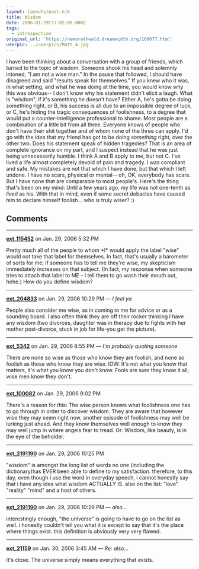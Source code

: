 ```yaml
---
layout: layouts/post.njk
title: Wisdom
date: 2006-01-29T17:02:00.000Z
tags:
  - introspection
original_url: 'https://nemorathwald.dreamwidth.org/109077.html'
userpic: ../userpics/Matt_4.jpg
---
```

I have been thinking about a conversation with a group of friends, which turned to the topic of wisdom. Someone shook his head and solemnly intoned, "I am not a wise man." In the pause that followed, I should have disagreed and said "results speak for themselves." If you knew who it was, in what setting, and what he was doing at the time, you would know why this was obvious-- I don't know why his statement didn't elicit a laugh. What is "wisdom", if it's something he doesn't have? Either A, he's gotta be doing something right, or B, his success is all due to an impossible degree of luck, or C, he's hiding the tragic consequences of foolishness, to a degree that would put a counter-intelligence professional to shame. Most people are a combination of a little bit from all three. Everyone knows of people who don't have their shit together and of whom none of the three can apply. I'd go with the idea that my friend has got to be doing _something_ right, over the other two. Does his statement speak of hidden tragedies? That is an area of complete ignorance on my part, and I suspect instead that he was just being unnecessarily humble. I think A and B apply to me, but not C. I've lived a life almost completely devoid of pain and tragedy. I was compliant and safe. My mistakes are not that which I have done, but that which I left undone. I have no scars, physical or mental-- oh, OK, everybody has scars. But I have none that are comparable to most people's. Here's the thing that's been on my mind: Until a few years ago, my life was not one-tenth as _lived_ as his. With that in mind, even if some secret debacles have caused him to declare himself foolish... who is truly wiser? :)

## Comments

---

**[ext_115452](https://www.dreamwidth.org/users/ext_115452)** on Jan. 29, 2006 5:32 PM

Pretty much all of the people to whom \*I\* would apply the label "wise" would not take that label for themselves. In fact, that's usually a barometer of sorts for me; if someone has to tell me they're wise, my skepticism immediately increases on that subject. (In fact, my response when someone tries to attach that label to ME - I tell them to go wash their mouth out, hehe.) How do you define wisdom?

---

**[ext_204833](https://www.dreamwidth.org/users/ext_204833)** on Jan. 29, 2006 10:29 PM — *I feel ya*

People also consider me wise, as in coming to me for advice or as a sounding board. I also often think they are off their rocker thinking I have any wisdom (two divorces, daughter was in therapy due to fights with her mother post-divorce, stuck in job for life-you get the picture).

---

**[ext_5342](https://www.dreamwidth.org/users/ext_5342)** on Jan. 29, 2006 8:55 PM — *I'm probably quoting someone*

There are none so wise as those who know they are foolish, and none so foolish as those who know they are wise. IOW: It's not what you know that matters, it's what you know you don't know. Fools are sure they know it all; wise men know they don't.

---

**[ext_100082](https://www.dreamwidth.org/users/ext_100082)** on Jan. 29, 2006 9:02 PM

There's a reason for this: The wise person knows what foolishness one has to go through in order to discover wisdom. They are aware that however wise they may seem right now, another episode of foolishness may well be lurking just ahead. And they know themselves well enough to know they may well jump in where angels fear to tread. Or: Wisdom, like beauty, is in the eye of the beholder.

---

**[ext_2191190](https://www.dreamwidth.org/users/ext_2191190)** on Jan. 29, 2006 10:25 PM

"wisdom" is amongst the long list of words no one (including the dictionary)has EVER been able to define to my satisfaction. therefore, to this day, even though i use the word in everyday speech, i cannot honestly say that i have any idea what wisdom ACTUALLY IS. also on the list: "love" "reality" "mind" and a host of others.

---

**[ext_2191190](https://www.dreamwidth.org/users/ext_2191190)** on Jan. 29, 2006 10:29 PM — *also...*

interestingly enough, "the universe" is going to have to go on the list as well. i honestly couldn't tell you what it is except to say that it's the place where things exist. this definition is obviously very very flawed.

---

**[ext_21159](https://www.dreamwidth.org/users/ext_21159)** on Jan. 30, 2006 3:45 AM — *Re: also...*

It's close. The universe simply means everything that exists.
